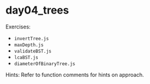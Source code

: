 # day04_trees

Exercises:
- `invertTree.js`
- `maxDepth.js`
- `validateBST.js`
- `lcaBST.js`
- `diameterOfBinaryTree.js`

Hints:
Refer to function comments for hints on approach.
